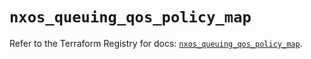 # `nxos_queuing_qos_policy_map`

Refer to the Terraform Registry for docs: [`nxos_queuing_qos_policy_map`](https://registry.terraform.io/providers/ciscodevnet/nxos/0.5.10/docs/resources/queuing_qos_policy_map).
